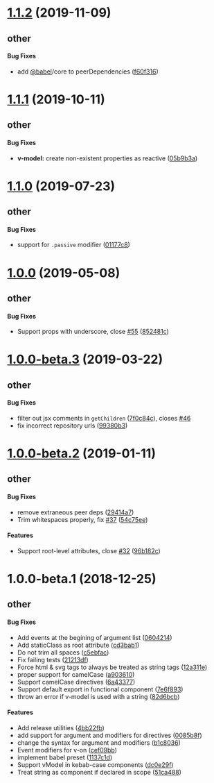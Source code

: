# [1.1.2](https://github.com/vuejs/jsx/compare/v1.1.1...v1.1.2) (2019-11-09)

## other

#### Bug Fixes

* add [@babel](https://github.com/babel)/core to peerDependencies ([f60f316](https://github.com/vuejs/jsx/commit/f60f316))



# [1.1.1](https://github.com/vuejs/jsx/compare/v1.1.0...v1.1.1) (2019-10-11)

## other

#### Bug Fixes

* **v-model:** create non-existent properties as reactive ([05b9b3a](https://github.com/vuejs/jsx/commit/05b9b3a))



# [1.1.0](https://github.com/vuejs/jsx/compare/v1.0.0...v1.1.0) (2019-07-23)

## other

#### Bug Fixes

* support for `.passive` modifier ([01177c8](https://github.com/vuejs/jsx/commit/01177c8))



# [1.0.0](https://github.com/vuejs/jsx/compare/v1.0.0-beta.3...v1.0.0) (2019-05-08)

## other

#### Bug Fixes

* Support props with underscore, close [#55](https://github.com/vuejs/jsx/issues/55) ([852481c](https://github.com/vuejs/jsx/commit/852481c))



# [1.0.0-beta.3](https://github.com/vuejs/jsx/compare/v1.0.0-beta.2...v1.0.0-beta.3) (2019-03-22)

## other

#### Bug Fixes

* filter out jsx comments in `getChildren` ([7f0c84c](https://github.com/vuejs/jsx/commit/7f0c84c)), closes [#46](https://github.com/vuejs/jsx/issues/46)
* fix incorrect repository urls ([99380b3](https://github.com/vuejs/jsx/commit/99380b3))



# [1.0.0-beta.2](https://github.com/vuejs/jsx/compare/v1.0.0-beta.1...v1.0.0-beta.2) (2019-01-11)

## other

#### Bug Fixes

* remove extraneous peer deps ([29414a7](https://github.com/vuejs/jsx/commit/29414a7))
* Trim whitespaces properly, fix [#37](https://github.com/vuejs/jsx/issues/37) ([54c75ee](https://github.com/vuejs/jsx/commit/54c75ee))
#### Features

* Support root-level attributes, close [#32](https://github.com/vuejs/jsx/issues/32) ([96b182c](https://github.com/vuejs/jsx/commit/96b182c))



# 1.0.0-beta.1 (2018-12-25)

## other

#### Bug Fixes

* Add events at the begining of argument list ([0604214](https://github.com/vuejs/jsx/commit/0604214))
* Add staticClass as root attribute ([cd3bab1](https://github.com/vuejs/jsx/commit/cd3bab1))
* Do not trim all spaces ([c5ebfac](https://github.com/vuejs/jsx/commit/c5ebfac))
* Fix failing tests ([21213df](https://github.com/vuejs/jsx/commit/21213df))
* Force html & svg tags to always be treated as string tags ([12a311e](https://github.com/vuejs/jsx/commit/12a311e))
* proper support for camelCase ([a903610](https://github.com/vuejs/jsx/commit/a903610))
* Support camelCase directives ([6a43377](https://github.com/vuejs/jsx/commit/6a43377))
* Support default export in functional component ([7e6f893](https://github.com/vuejs/jsx/commit/7e6f893))
* throw an error if v-model is used with a string ([82d6bcb](https://github.com/vuejs/jsx/commit/82d6bcb))
#### Features

* Add release utilities ([4bb22fb](https://github.com/vuejs/jsx/commit/4bb22fb))
* add support for argument and modifiers for directives ([0085b8f](https://github.com/vuejs/jsx/commit/0085b8f))
* change the syntax for argument and modifiers ([b1c8036](https://github.com/vuejs/jsx/commit/b1c8036))
* Event modifiers for v-on ([cef09bb](https://github.com/vuejs/jsx/commit/cef09bb))
* implement babel preset ([1137c1d](https://github.com/vuejs/jsx/commit/1137c1d))
* Support vModel in kebab-case components ([dc0e29f](https://github.com/vuejs/jsx/commit/dc0e29f))
* Treat string as component if declared in scope ([51ca488](https://github.com/vuejs/jsx/commit/51ca488))



